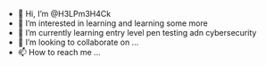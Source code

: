 - 👋 Hi, I’m @H3LPm3H4Ck
- 👀 I’m interested in learning and learning some more
- 🌱 I’m currently learning entry level pen testing adn cybersecurity
- 💞️ I’m looking to collaborate on ...
- 📫 How to reach me ...

<!---

--->

